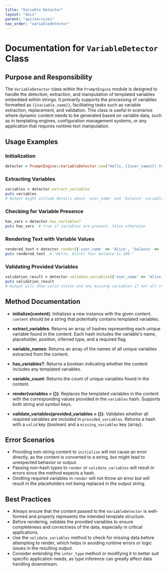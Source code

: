 ```yaml
---
title: "Variable Detector"
layout: "docs"
parent: "api/services"
nav_order: "variabledetector"
---
```


# Documentation for `VariableDetector` Class

## Purpose and Responsibility

The `VariableDetector` class within the `PromptEngine` module is designed to handle the detection, extraction, and manipulation of templated variables embedded within strings. It primarily supports the processing of variables formatted as `{{variable_name}}`, facilitating tasks such as variable extraction, replacement, and validation. This class is useful in scenarios where dynamic content needs to be generated based on variable data, such as in templating engines, configuration management systems, or any application that requires runtime text manipulation.

## Usage Examples

### Initialization

```ruby
detector = PromptEngine::VariableDetector.new("Hello, {{user_name}}! Your balance is {{balance}}.")
```

### Extracting Variables

```ruby
variables = detector.extract_variables
puts variables
# Output might include details about 'user_name' and 'balance' variables such as their positions, inferred types, and placeholders
```

### Checking for Variable Presence

```ruby
has_vars = detector.has_variables?
puts has_vars  # true if variables are present, false otherwise
```

### Rendering Text with Variable Values

```ruby
rendered_text = detector.render({'user_name' => 'Alice', 'balance' => '100'})
puts rendered_text  # "Hello, Alice! Your balance is 100."
```

### Validating Provided Variables

```ruby
validation_result = detector.validate_variables({'user_name' => 'Alice'})
puts validation_result
# Output will show valid status and any missing variables if not all required are provided
```

## Method Documentation

- **initialize(content)**:
  Initializes a new instance with the given content. `content` should be a string that potentially contains templated variables.

- **extract_variables**:
  Returns an array of hashes representing each unique variable found in the content. Each hash includes the variable's name, placeholder, position, inferred type, and a required flag.

- **variable_names**:
  Returns an array of the names of all unique variables extracted from the content.

- **has_variables?**:
  Returns a boolean indicating whether the content includes any templated variables.

- **variable_count**:
  Returns the count of unique variables found in the content.

- **render(variables = {})**:
  Replaces the templated variables in the content with the corresponding values provided in the `variables` hash. Supports both string and symbol keys.

- **validate_variables(provided_variables = {})**:
  Validates whether all required variables are included in `provided_variables`. Returns a hash with a `valid` key (boolean) and a `missing_variables` key (array).

## Error Scenarios

- Providing non-string content to `initialize` will not cause an error directly, as the content is converted to a string, but might lead to unexpected behavior or output.
- Passing non-hash types to `render` or `validate_variables` will result in errors since the method expects a hash.
- Omitting required variables in `render` will not throw an error but will result in the placeholders not being replaced in the output string.

## Best Practices

- Always ensure that the content passed to the `VariableDetector` is well-formed and properly represents the intended template structure.
- Before rendering, validate the provided variables to ensure completeness and correctness of the data, especially in critical applications.
- Use the `validate_variables` method to check for missing data before attempting to render, which helps in avoiding runtime errors or logic issues in the resulting output.
- Consider extending the `infer_type` method or modifying it to better suit specific application needs, as type inference can greatly affect data handling downstream.
